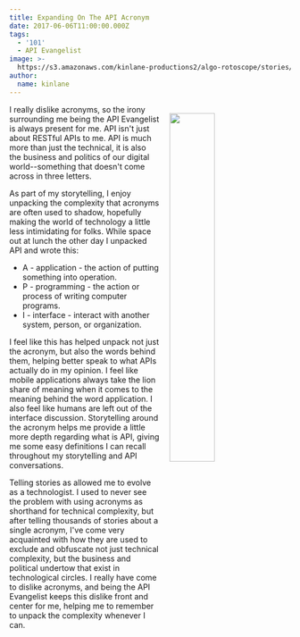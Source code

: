 ```yaml
---
title: Expanding On The API Acronym
date: 2017-06-06T11:00:00.000Z
tags:
  - '101'
  - API Evangelist
image: >-
  https://s3.amazonaws.com/kinlane-productions2/algo-rotoscope/stories/server-racks-clouds_dark_dali.jpg
author:
  name: kinlane
---
```

<p><img src="https://s3.amazonaws.com/kinlane-productions2/algo-rotoscope/stories/server-racks-clouds_dark_dali.jpg" align="right" width="40%" style="padding: 15px;" /></p>I really dislike acronyms, so the irony surrounding me being the API Evangelist is always present for me. API isn't just about RESTful APIs to me. API is much more than just the technical, it is also the business and politics of our digital world--something that doesn't come across in three letters.

As part of my storytelling, I enjoy unpacking the complexity that acronyms are often used to shadow, hopefully making the world of technology a little less intimidating for folks. While space out at lunch the other day I unpacked API and wrote this:

* A - application - the action of putting something into operation.
* P - programming - the action or process of writing computer programs.
* I - interface - interact with another system, person, or organization.

I feel like this has helped unpack not just the acronym, but also the words behind them, helping better speak to what APIs actually do in my opinion. I feel like mobile applications always take the lion share of meaning when it comes to the meaning behind the word application. I also feel like humans are left out of the interface discussion. Storytelling around the acronym helps me provide a little more depth regarding what is API, giving me some easy definitions I can recall throughout my storytelling and API conversations.

Telling stories as allowed me to evolve as a technologist. I used to never see the problem with using acronyms as shorthand for technical complexity, but after telling thousands of stories about a single acronym, I've come very acquainted with how they are used to exclude and obfuscate not just technical complexity, but the business and political undertow that exist in technological circles. I really have come to dislike acronyms, and being the API Evangelist keeps this dislike front and center for me, helping me to remember to unpack the complexity whenever I can.